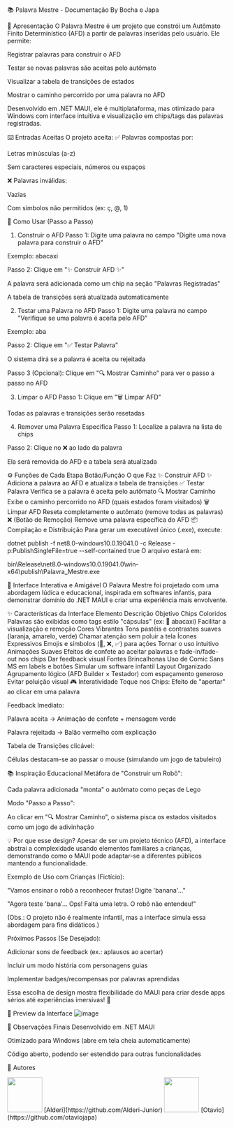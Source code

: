 📚 Palavra Mestre - Documentação
By Bocha e Japa

🎯 Apresentação
O Palavra Mestre é um projeto que constrói um Autômato Finito Determinístico (AFD) a partir de palavras inseridas pelo usuário. Ele permite:

Registrar palavras para construir o AFD

Testar se novas palavras são aceitas pelo autômato

Visualizar a tabela de transições de estados

Mostrar o caminho percorrido por uma palavra no AFD

Desenvolvido em .NET MAUI, ele é multiplataforma, mas otimizado para Windows com interface intuitiva e visualização em chips/tags das palavras registradas.

⌨️ Entradas Aceitas
O projeto aceita:
✅ Palavras compostas por:

Letras minúsculas (a-z)

Sem caracteres especiais, números ou espaços

❌ Palavras inválidas:

Vazias

Com símbolos não permitidos (ex: ç, @, 1)

📝 Como Usar (Passo a Passo)
1. Construir o AFD
Passo 1: Digite uma palavra no campo "Digite uma nova palavra para construir o AFD"

Exemplo: abacaxi

Passo 2: Clique em "✨ Construir AFD ✨"

A palavra será adicionada como um chip na seção "Palavras Registradas"

A tabela de transições será atualizada automaticamente

2. Testar uma Palavra no AFD
Passo 1: Digite uma palavra no campo "Verifique se uma palavra é aceita pelo AFD"

Exemplo: aba

Passo 2: Clique em "✅ Testar Palavra"

O sistema dirá se a palavra é aceita ou rejeitada

Passo 3 (Opcional): Clique em "🔍 Mostrar Caminho" para ver o passo a passo no AFD

3. Limpar o AFD
Passo 1: Clique em "🗑️ Limpar AFD"

Todas as palavras e transições serão resetadas

4. Remover uma Palavra Específica
Passo 1: Localize a palavra na lista de chips

Passo 2: Clique no ❌ ao lado da palavra

Ela será removida do AFD e a tabela será atualizada

⚙️ Funções de Cada Etapa
Botão/Função	O que Faz
✨ Construir AFD ✨	Adiciona a palavra ao AFD e atualiza a tabela de transições
✅ Testar Palavra	Verifica se a palavra é aceita pelo autômato
🔍 Mostrar Caminho	Exibe o caminho percorrido no AFD (quais estados foram visitados)
🗑️ Limpar AFD	Reseta completamente o autômato (remove todas as palavras)
❌ (Botão de Remoção)	Remove uma palavra específica do AFD
📦 Compilação e Distribuição
Para gerar um executável único (.exe), execute:


dotnet publish -f net8.0-windows10.0.19041.0 -c Release -p:PublishSingleFile=true --self-contained true
O arquivo estará em:


bin\Release\net8.0-windows10.0.19041.0\win-x64\publish\Palavra_Mestre.exe

🎨 Interface Interativa e Amigável
O Palavra Mestre foi projetado com uma abordagem lúdica e educacional, inspirada em softwares infantis, para demonstrar domínio do .NET MAUI e criar uma experiência mais envolvente.

✨ Características da Interface
Elemento	Descrição	Objetivo
Chips Coloridos	Palavras são exibidas como tags estilo "cápsulas" (ex: 🍍 abacaxi)	Facilitar a visualização e remoção
Cores Vibrantes	Tons pastéis e contrastes suaves (laranja, amarelo, verde)	Chamar atenção sem poluir a tela
Ícones Expressivos	Emojis e símbolos (🎉, ❌, ✅) para ações	Tornar o uso intuitivo
Animações Suaves	Efeitos de confete ao aceitar palavras e fade-in/fade-out nos chips	Dar feedback visual
Fontes Brincalhonas	Uso de Comic Sans MS em labels e botões	Simular um software infantil
Layout Organizado	Agrupamento lógico (AFD Builder × Testador) com espaçamento generoso	Evitar poluição visual
🎮 Interatividade
Toque nos Chips: Efeito de "apertar" ao clicar em uma palavra

Feedback Imediato:

Palavra aceita → Animação de confete + mensagem verde

Palavra rejeitada → Balão vermelho com explicação

Tabela de Transições clicável:

Células destacam-se ao passar o mouse (simulando um jogo de tabuleiro)

📚 Inspiração Educacional
Metáfora de "Construir um Robô":

Cada palavra adicionada "monta" o autômato como peças de Lego

Modo "Passo a Passo":

Ao clicar em "🔍 Mostrar Caminho", o sistema pisca os estados visitados como um jogo de adivinhação

💡 Por que esse design?
Apesar de ser um projeto técnico (AFD), a interface abstrai a complexidade usando elementos familiares a crianças, demonstrando como o MAUI pode adaptar-se a diferentes públicos mantendo a funcionalidade.

Exemplo de Uso com Crianças (Fictício):

"Vamos ensinar o robô a reconhecer frutas! Digite 'banana'..."

"Agora teste 'bana'... Ops! Falta uma letra. O robô não entendeu!"

(Obs.: O projeto não é realmente infantil, mas a interface simula essa abordagem para fins didáticos.)

Próximos Passos (Se Desejado):

Adicionar sons de feedback (ex.: aplausos ao acertar)

Incluir um modo história com personagens guias

Implementar badges/recompensas por palavras aprendidas

Essa escolha de design mostra flexibilidade do MAUI para criar desde apps sérios até experiências imersivas! 🧩

🎨 Preview da Interface
![image](https://github.com/user-attachments/assets/c46db2f3-718b-45d1-8284-d859b2b3258a)


📌 Observações Finais
Desenvolvido em .NET MAUI

Otimizado para Windows (abre em tela cheia automaticamente)

Código aberto, podendo ser estendido para outras funcionalidades


👥 Autores

<img src="https://avatars.githubusercontent.com/u/72262704?s=400&u=44ab8fa5f402e33e0159c1b7848c3ffb72a5a5fe&v=4" width="80" />
[Alderi](https://github.com/Alderi-Junior)

<img src="https://avatars.githubusercontent.com/u/149211310?v=4" width="80" />
[Otavio](https://github.com/otaviojapa)
